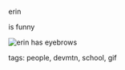 erin

is funny

![erin has eyebrows](http://zacanger.com/blog/erin-eyebrows.gif)

tags: people, devmtn, school, gif

